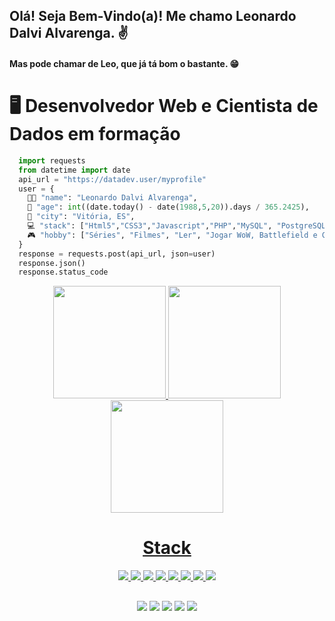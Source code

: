 ## Olá! Seja Bem-Vindo(a)! Me chamo Leonardo Dalvi Alvarenga. ✌️
#### Mas pode chamar de Leo, que já tá bom o bastante. 😁

# 🖥 Desenvolvedor Web e Cientista de Dados em formação

```python
  import requests
  from datetime import date
  api_url = "https://datadev.user/myprofile"
  user = {
    🧑🏽 "name": "Leonardo Dalvi Alvarenga",
    📆 "age": int((date.today() - date(1988,5,20)).days / 365.2425),
    🌃 "city": "Vitória, ES",
    💻 "stack": ["Html5","CSS3","Javascript","PHP","MySQL", "PostgreSQL", "Python", "Git"],
    🎮 "hobby": ["Séries", "Filmes", "Ler", "Jogar WoW, Battlefield e CS", "Tocar Guitarra e Violão", "Cozinhar"]
  }
  response = requests.post(api_url, json=user)
  response.json()
  response.status_code
```
<div align="center">
  <a href="https://github.com/RodrigoRedivo">
  <img height="180em" src="https://github-readme-stats.vercel.app/api?username=leonardodalvi&show_icons=true&theme=ayu-mirage&include_all_commits=true&count_private=true"/>
  <img height="180em" src="https://github-readme-stats.vercel.app/api/top-langs/?username=leonardodalvi&layout=compact&langs_count=10&theme=ayu-mirage"/>
  <img height="180em" src="https://github-readme-streak-stats.herokuapp.com/?user=leonardodalvi&border=true&theme=ayu-mirage" />
</div>

<h1 align="center">Stack</h1>
<div align="center">
  <a href="https://github.com/leonardodalvi">
  <img src="https://img.shields.io/badge/HTML5-E34F26?style=for-the-badge&logo=html5&logoColor=white" />
  <img src="https://img.shields.io/badge/CSS3-1572B6?style=for-the-badge&logo=css3&logoColor=white" />
  <img src="https://img.shields.io/badge/JavaScript-F7DF1E?style=for-the-badge&logo=javascript&logoColor=black" />
  <img src="https://img.shields.io/badge/PHP-8993c1?style=for-the-badge&logo=php&logoColor=white" />
  <img src="https://img.shields.io/badge/MYSQL-5382a1?style=for-the-badge&logo=mysql&logoColor=white" />
  <img src="https://img.shields.io/badge/PostgreSQL-316192?style=for-the-badge&logo=postgresql&logoColor=white" />
  <img src="https://img.shields.io/badge/PYTHON-FFFF00?style=for-the-badge&logo=python&logoColor=black" />
  <img src="https://img.shields.io/badge/Git-f05033?style=for-the-badge&logo=git&logoColor=white" />
</div>

##
<div align="center">
  <a href="https://www.instagram.com/leonardodalvi/" target="_blank"><img src="https://img.shields.io/badge/Instagram-c2328a?style=for-the-badge&logo=instagram&logoColor=white" /></a>
  <a href="https://www.linkedin.com/in/leonardodalvi/" target="_blank"><img src="https://img.shields.io/badge/Linkedin-0a66c2?style=for-the-badge&logo=linkedin&logoColor=white" /></a>
  <a href="https://www.facebook.com/leonardodalvi/" target="_blank"><img src="https://img.shields.io/badge/Facebook-4267b2?style=for-the-badge&logo=facebook&logoColor=white" /></a>
  <a href="https://twitter.com/leonardodalvi" target="_blank"><img src="https://img.shields.io/badge/Twitter-2aa9e0?style=for-the-badge&logo=twitter&logoColor=white" /></a>
  <a href="mailto:leonardodalvi@gmail.com" target="_blank"><img src="https://img.shields.io/badge/Gmail-c5221f?style=for-the-badge&logo=gmail&logoColor=white" /></a>
</div>
